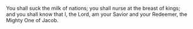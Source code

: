 You shall suck the milk of nations; you shall nurse at the breast of kings; and you shall know that I, the Lord, am your Savior and your Redeemer, the Mighty One of Jacob.
